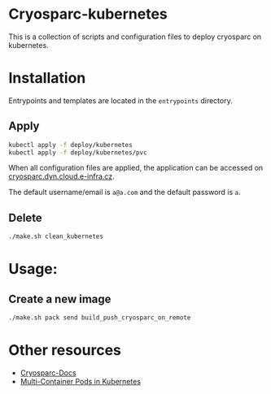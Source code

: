 # Cryosparc-kubernetes

This is a collection of scripts and configuration files to deploy cryosparc on kubernetes.

# Installation
Entrypoints and templates are located in the `entrypoints` directory.

## Apply
```bash
kubectl apply -f deploy/kubernetes
kubectl apply -f deploy/kubernetes/pvc
```

When all configuration files are applied, the application can be accessed on [cryosparc.dyn.cloud.e-infra.cz](cryosparc.dyn.cloud.e-infra.cz).

The default username/email is `a@a.com` and the default password is `a`.

## Delete
```bash
./make.sh clean_kubernetes
```

# Usage:

## Create a new image

```bash
./make.sh pack send build_push_cryosparc_on_remote
```

# Other resources

[//]: # (URL)

- [Cryosparc-Docs](https://cryosparc.com/docs/)
- [Multi-Container Pods in Kubernetes](https://linchpiner.github.io/k8s-multi-container-pods.html#:~:text=A%20Pod%20is%20is%20the,containers%20are%20relatively%20tightly%20coupled.)
